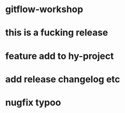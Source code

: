 # gitflow-workshop

# this is a fucking release

# feature add to hy-project

# add release changelog etc

# nugfix typoo
